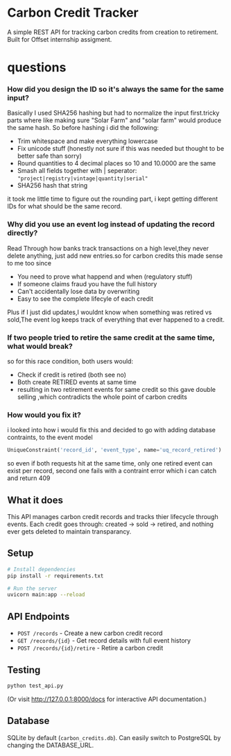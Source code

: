# Carbon Credit Tracker
A simple REST API for tracking carbon credits from creation to retirement. Built for Offset internship assigment.

# questions

### How did you design the ID so it's always the same for the same input?

Basically I used SHA256 hashing but had to normalize the input first.tricky parts where like  making sure "Solar Farm" and "solar farm" would produce the same hash.
So before hashing i did the following: 
- Trim whitespace and make everything lowercase
- Fix unicode stuff (honestly not sure if this was needed but thought to be better safe than sorry)
- Round quantities to 4 decimal places so 10 and 10.0000 are the same
- Smash all fields together with | seperator: `"project|registry|vintage|quantity|serial"`
- SHA256 hash that string

it took me little time to figure out the rounding part, i kept getting different IDs for what should be the same record.

### Why did you use an event log instead of updating the record directly?

Read Through how banks track transactions on a high level,they never delete anything, just add new entries.so for carbon credits this made sense to me too since
- You need to prove what happend and when (regulatory stuff)
- If someone claims fraud you have the full history
- Can't accidentally lose data by overwriting
- Easy to see the complete lifecyle of each credit

Plus if I just did updates,I  wouldnt know when something was retired vs sold,The event log keeps track of everything that ever happened to a credit.

### If two people tried to retire the same credit at the same time, what would break?
so for this race condition, both users would:
- Check if credit is retired (both see no)
- Both create RETIRED events at same time
- resulting in  two retirement events for same credit
so this gave double selling ,which contradicts the whole point of carbon credits 

### How would you fix it?
i looked into how i would fix this and decided to go with adding database contraints, to the event model
```python
UniqueConstraint('record_id', 'event_type', name='uq_record_retired')
```
so even if both requests hit at the same time, only one retired event can exist per record, second one fails with a contraint error which i can catch and return 409




## What it does

This API manages carbon credit records and tracks thier lifecycle through events. Each credit goes through: created → sold → retired, and nothing ever gets deleted to maintain transparancy.

## Setup

```bash
# Install dependencies
pip install -r requirements.txt

# Run the server
uvicorn main:app --reload
```

## API Endpoints

- `POST /records` - Create a new carbon credit record
- `GET /records/{id}` - Get record details with full event history  
- `POST /records/{id}/retire` - Retire a carbon credit

## Testing

```bash
python test_api.py
```

(Or visit http://127.0.0.1:8000/docs for interactive API documentation.)

## Database

 SQLite by default (`carbon_credits.db`). Can easily switch to PostgreSQL by changing the DATABASE_URL.

